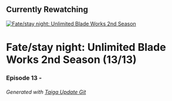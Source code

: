﻿
## Currently Rewatching

[![Fate/stay night: Unlimited Blade Works 2nd Season](https://s4.anilist.co/file/anilistcdn/media/anime/cover/medium/b20792-lKfQMBo8qUaX.png)](https://anilist.co/anime/20792)

# Fate/stay night: Unlimited Blade Works 2nd Season (13/13)

### Episode 13 - 

###### *Generated with [Taiga Update Git](https://github.com/nike4613/taiga-update-git)*